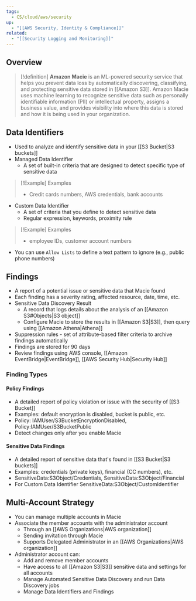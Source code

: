 ```yaml
---
tags:
  - CS/cloud/aws/security
up:
  - "[[AWS Security, Identity & Compliance]]"
related:
  - "[[Security Logging and Monitoring]]"
---
```

## Overview

>[!definition]
>**Amazon Macie** is an ML-powered security service that helps you prevent data loss by automatically discovering, classifying, and protecting sensitive data stored in [[Amazon S3]]. Amazon Macie uses machine learning to recognize sensitive data such as personally identifiable information (PII) or intellectual property, assigns a business value, and provides visibility into where this data is stored and how it is being used in your organization.

## Data Identifiers

- Used to analyze and identify sensitive data in your [[S3 Bucket|S3 buckets]]
- Managed Data Identifier
	- A set of built-in criteria that are designed to detect specific type of sensitive data

> [!Example] Examples
> - Credit cards numbers, AWS credentials, bank accounts

- Custom Data Identifier
	- A set of criteria that you define to detect sensitive data
	- Regular expression, keywords, proximity rule

> [!Example] Examples
> - employee IDs, customer account numbers

- You can use `Allow Lists` to define a text pattern to ignore (e.g., public phone numbers)

## Findings

- A report of a potential issue or sensitive data that Macie found
- Each finding has a severity rating, affected resource, date, time, etc.
- Sensitive Data Discovery Result
	- A record that logs details about the analysis of an [[Amazon S3#Objects|S3 object]]
	- Configure Macie to store the results in [[Amazon S3|S3]], then query using [[Amazon Athena|Athena]]
- Suppression rules - set of attribute-based filter criteria to archive findings automatically
- Findings are stored for 90 days
- Review findings using AWS console, [[Amazon EventBridge|EventBridge]], [[AWS Security Hub|Security Hub]]

### Finding Types

#### Policy Findings
- A detailed report of policy violation or issue with the security of [[S3 Bucket]]
- Examples: default encryption is disabled, bucket is public, etc.
- Policy: IAMUser/S3BucketEncryptionDisabled, Policy:IAMUser/S3BucketPublic
- Detect changes only after you enable Macie

#### Sensitive Data Findings
- A detailed report of sensitive data that's found in [[S3 Bucket|S3 buckets]]
- Examples: credentials (private keys), financial (CC numbers), etc.
- SensitiveData:S3Object/Credentials, SensitiveData:S3Object/Financial
- For Custom Data Identifier SensitiveData:S3Object/CustomIdentifier

## Multi-Account Strategy

- You can manage multiple accounts in Macie
- Associate the member accounts with the administrator account
	- Through an [[AWS Organizations|AWS organization]]
	- Sending invitation through Macie
	- Supports Delegated Administrator in an [[AWS Organizations|AWS organization]]
- Administrator account can:
	- Add and remove member accounts
	- Have access to all [[Amazon S3|S3]] sensitive data and settings for all accounts
	- Manage Automated Sensitive Data Discovery and run Data Discovery jobs
	- Manage Data Identifiers and Findings